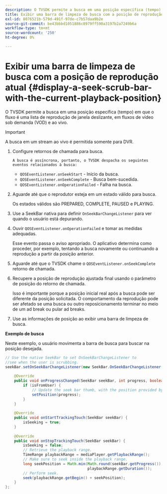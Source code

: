 ```yaml
---
description: O TVSDK permite a busca em uma posição específica (tempo) em que o fluxo é uma lista de reprodução de janela deslizante, em fluxos de vídeo sob demanda (VOD) e ao vivo.
title: Exibir uma barra de limpeza de busca com a posição de reprodução atual
exl-id: 8076521b-579d-491f-97de-c7b57daa9b2e
source-git-commit: be43bbbd1051886c8979ff590a3197b2a7249b6a
workflow-type: tm+mt
source-wordcount: '250'
ht-degree: 0%

---
```


# Exibir uma barra de limpeza de busca com a posição de reprodução atual {#display-a-seek-scrub-bar-with-the-current-playback-position}

O TVSDK permite a busca em uma posição específica (tempo) em que o fluxo é uma lista de reprodução de janela deslizante, em fluxos de vídeo sob demanda (VOD) e ao vivo.

>[!IMPORTANT]
>
>A busca em um stream ao vivo é permitida somente para DVR.

1. Configure retornos de chamada para busca.

       A busca é assíncrona, portanto, o TVSDK despacha os seguintes eventos relacionados à busca:
   
   * `QOSEventListener.onSeekStart` - Início da busca.
   * `QOSEventListener.onSeekComplete` - Busca bem-sucedida.
   * `QOSEventListener.onOperationFailed` - Falha na busca.

1. Aguarde até que o reprodutor esteja em um estado válido para busca.

   Os estados válidos são PREPARED, COMPLETE, PAUSED e PLAYING.

1. Use a SeekBar nativa para definir `OnSeekBarChangeListener` para ver quando o usuário está depurando.
1. Ouvir `QOSEventListener.onOperationFailed` e tomar as medidas adequadas.

   Esse evento passa o aviso apropriado. O aplicativo determina como proceder, por exemplo, tentando a busca novamente ou continuando a reprodução a partir da posição anterior.

1. Aguarde até que o TVSDK chame o `QOSEventListener.onSeekComplete` retorno de chamada.
1. Recupere a posição de reprodução ajustada final usando o parâmetro de posição do retorno de chamada.

   Isso é importante porque a posição inicial real após a busca pode ser diferente da posição solicitada. O comportamento da reprodução pode ser afetado se uma busca ou outro reposicionamento terminar no meio de um ad break ou pular ad breaks.

1. Use as informações de posição ao exibir uma barra de limpeza de busca.

<!--<a id="example_9657AA855B6A4355B0E7D854596FFB54"></a>-->

**Exemplo de busca**

Neste exemplo, o usuário movimenta a barra de busca para buscar na posição desejada.

```java
// Use the native SeekBar to set OnSeekBarChangeListener to  
//see when the user is scrubbing. 
seekBar.setOnSeekBarChangeListener(new SeekBar.OnSeekBarChangeListener() { 
 
    @Override 
    public void onProgressChanged(SeekBar seekBar, int progress, boolean isFromUser) { 
        if (isFromUser) {  
            // Update the seek bar thumb, with the position provided by the user. 
            setPosition(progress); 
        } 
    } 
 
    @Override 
    public void onStartTrackingTouch(SeekBar seekBar) { 
        isSeeking = true; 
    } 
 
    @Override 
    public void onStopTrackingTouch(SeekBar seekBar) { 
        isSeeking = false; 
        // Retrieve the playback range. 
        TimeRange playbackRange = mediaPlayer.getPlaybackRange(); 
        // Make sure to seek inside the playback range. 
        long seekPosition = Math.min(Math.round(seekBar.getProgress()),  
                                     playbackRange.getDuration()); 
        // Perform seek. 
        seek(playbackRange.getBegin() + seekPosition); 
    } 
}; 
```
